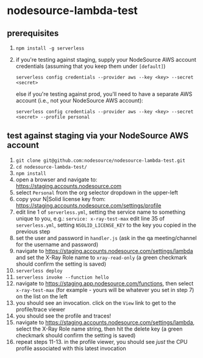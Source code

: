 # nodesource-lambda-test

## prerequisites

1. `npm install -g serverless`
2. if you're testing against staging, supply your NodeSource AWS account credentials (assuming that you keep them under `[default]`)

     `serverless config credentials --provider aws --key <key> --secret <secret>`

   else if you're testing against prod, you'll need to have a separate AWS account (i.e., not your NodeSource AWS account):

     `serverless config credentials --provider aws --key <key> --secret <secret> --profile personal`

## test against staging via your NodeSource AWS account

1. `git clone git@github.com:nodesource/nodesource-lambda-test.git`
2. `cd nodesource-lambda-test/`
3. `npm install`
4. open a browser and navigate to: https://staging.accounts.nodesource.com
5. select `Personal` from the org selector dropdown in the upper-left
6. copy your N|Solid license key from: https://staging.accounts.nodesource.com/settings/profile
7. edit line 1 of `serverless.yml`, setting the service name to something unique to you, e.g.: `service: x-ray-test-max`
   edit line 35 of `serverless.yml`, setting `NSOLID_LICENSE_KEY` to the key you copied in the previous step
8. set the user and password in `handler.js` (ask in the qa meeting/channel for the username and password)
9. navigate to https://staging.accounts.nodesource.com/settings/lambda and set the X-Ray Role name to `xray-read-only` (a green checkmark should confirm the setting is saved)
10. `serverless deploy`
11. `serverless invoke --function hello`
12. navigate to https://staging.app.nodesource.com/functions, then select `x-ray-test-max` (for example - yours will be whatever you set in step 7) on the list on the left
13. you should see an invocation. click on the `View` link to get to the profile/trace viewer
14. you should see the profile and traces!
15. navigate to https://staging.accounts.nodesource.com/settings/lambda, select the X-Ray Role name string, then hit the delete key (a green checkmark should confirm the setting is saved)
16. repeat steps 11-13. in the profile viewer, you should see _just_ the CPU profile associated with this latest invocation

<!--
## test against prod via your personal AWS account (requires feature flag)

### set up a role that gives NodeSource read-only access to your X-Ray traces
1. Navigate to the IAM dashboard in the AWS console.
2. Using the sidebar on the left, you should see `Dashboard`, `Groups`, `Users`, `Roles`, `...`. Select `Roles`.
3. Click `Create role`.
4. Under the `Select type of trusted entity` heading, select `Another AWS account (belonging to you or 3rd party)`
5. You should see `Specify accounts that can use this role`, and an empty `Account ID` input. Enter `800406105498` (this is NodeSource's AWS account identifier.) NB: do not check either of the options (`Require external ID`, `Require MFA`). Finally, click the `Next: Permissions` in the lower-right corner of the browser window.
6. In the search box next to the `Filter policies` dropdown, type `xray`. Next, check the `AWSXrayReadOnlyAccess` policy. Finally, click `Next: Tags` in the lower-right corner of the browser window.
7. Add tags if you want them. Finally, click `Next: Review` in the lower-right corner of the browser window.
8. Enter a `Role name` and `Role description`. Finally, click `Create role` in the lower-right corner of the browser window.
9. You should be back to the `Roles` tab in the IAM dashboard. Find the role created in the last step, and click on the role name. This should take you to the role summary. Copy the `Role ARN` and paste it into the NodeSource for AWS Lambda settings panel.

### deploy
  serverless deploy --verbose --profile personal --region us-west-2

### test the lambda
  serverless invoke --function hello
-->